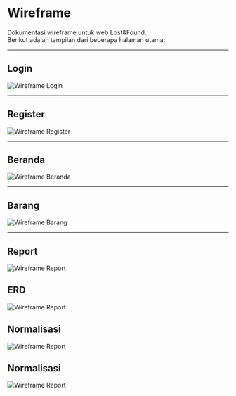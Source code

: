 # Wireframe

Dokumentasi wireframe untuk web Lost&Found.  
Berikut adalah tampilan dari beberapa halaman utama:

---

## Login
![Wireframe Login](./public/images/login.jpg)

---

## Register
![Wireframe Register](./public/images/register.jpg)

---

## Beranda
![Wireframe Beranda](./public/images/beranda.jpg)

---

## Barang
![Wireframe Barang](./public/images/barang.jpg)

---

## Report
![Wireframe Report](./public/images/report.jpg)

## ERD
![Wireframe Report](./public/images/erd.jpg)

## Normalisasi
![Wireframe Report](./public/images/normalisasi.jpg)


## Normalisasi
![Wireframe Report](./public/images/classdiagram.jpg)
